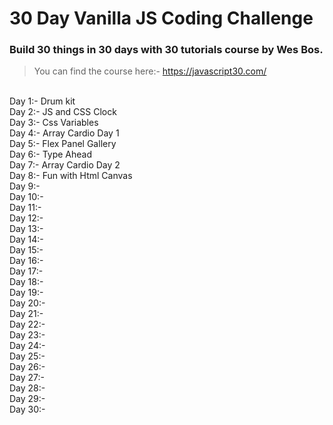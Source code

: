 # 30 Day Vanilla JS Coding Challenge

### Build 30 things in 30 days with 30 tutorials course by Wes Bos.

> You can find the course here:- https://javascript30.com/

<br>
Day 1:- Drum kit <br>
Day 2:- JS and CSS Clock <br>
Day 3:- Css Variables <br>
Day 4:- Array Cardio Day 1 <br>
Day 5:- Flex Panel Gallery <br>
Day 6:-  Type Ahead <br>
Day 7:-  Array Cardio Day 2 <br>
Day 8:-  Fun with Html Canvas <br>
Day 9:-   <br>
Day 10:-   <br>
Day 11:-   <br>
Day 12:-   <br>
Day 13:-   <br>
Day 14:-   <br>
Day 15:-   <br>
Day 16:-   <br>
Day 17:-   <br>
Day 18:-   <br>
Day 19:-   <br>
Day 20:-   <br>
Day 21:-   <br>
Day 22:-   <br>
Day 23:-   <br>
Day 24:-   <br>
Day 25:-   <br>
Day 26:-   <br>
Day 27:-   <br>
Day 28:-   <br>
Day 29:-   <br>
Day 30:-   <br>
